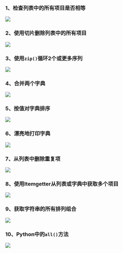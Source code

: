<a name="BTB3q"></a>
### 1、检查列表中的所有项目是否相等
![](./img/1701243516450-62a7d799-e692-4b25-9ed3-cb33abdeaac7.png)
<a name="GEI2E"></a>
### 2、使用切片删除列表中的所有项目
![](./img/1701243516478-1d1c9496-23d4-4065-9d62-a19b218d83ba.png)
<a name="aMtWW"></a>
### 3、使用`zip()`循环2个或更多序列
![](./img/1701243516452-5ceead7d-883e-4a27-80f4-be2905dcacb6.png)
<a name="JZesC"></a>
### 4、合并两个字典
![](./img/1701243516467-796de9cb-7e44-4f7a-8c47-fe7f594714dd.png)
<a name="iXiIW"></a>
### 5、按值对字典排序
![](./img/1701243516474-bf969aa2-1c3d-4cec-9ec7-a2aee45d5d28.png)
<a name="hVuJH"></a>
### 6、漂亮地打印字典
![](./img/1701243517064-d0ab9be1-e042-4c12-9f8d-384759e6c92a.png)
<a name="wNkkS"></a>
### 7、从列表中删除重复项
![](./img/1701243517107-9c488354-2ecd-4038-9be4-9cbe1ef305a5.png)
<a name="KZMfZ"></a>
### 8、使用Itemgetter从列表或字典中获取多个项目
![](./img/1701243517198-c0e32c39-1117-4d12-ab92-353018560f3c.png)
<a name="FM4aP"></a>
### 9、获取字符串的所有排列组合
![](./img/1701243517237-2caf59f0-ae00-4bd8-81a2-635b1ddecb3a.png)
<a name="c0MaN"></a>
### 10、Python中的`all()`方法
![](./img/1701243517291-904dda96-0efc-45a7-b662-99029c0e3e5c.png)
